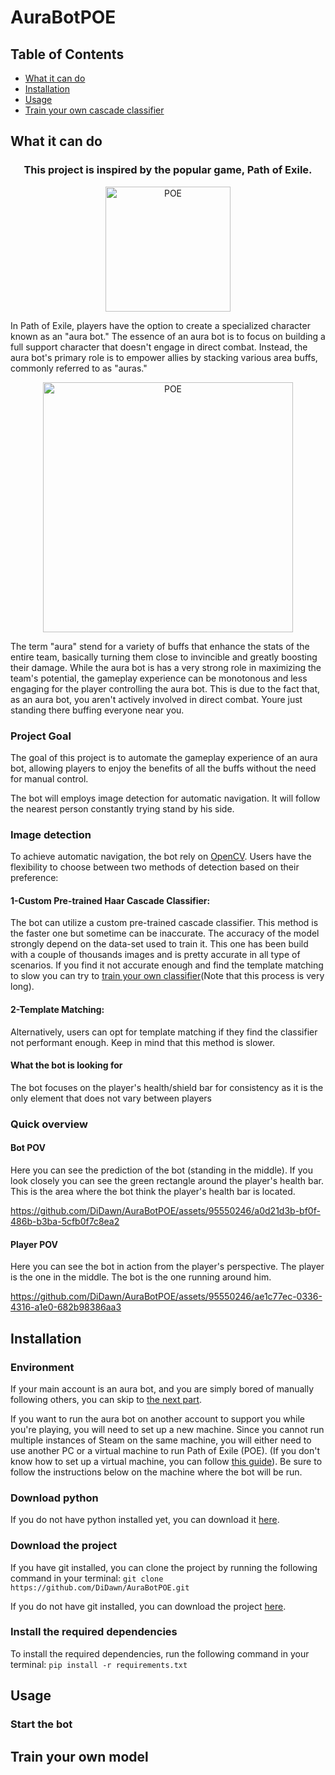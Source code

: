 # AuraBotPOE

## Table of Contents
- [What it can do](#what-it-can-do)
- [Installation](#installation)
- [Usage](#usage)
- [Train your own cascade classifier](#train-your-own-model)



## What it can do

<h3 align="center">
    This project is inspired by the popular game, Path of Exile.
</h3>

<p align="center">
    <img width="200" src="https://th.bing.com/th/id/OIP.svbfus_qB9vT1aQB-kXXWAHaF7?w=229&h=183&c=7&r=0&o=5&pid=1.7" alt="POE">
</p>
In Path of Exile, players have the option to create a specialized character known as an "aura bot."
The essence of an aura bot is to focus on building a full support character that doesn't engage in
direct combat. Instead, the aura bot's primary role is to empower allies by stacking various area buffs,
commonly referred to as "auras."

<p align="center">
<img width="400" src="https://cdn.discordapp.com/attachments/771179759299592232/1199371386104336425/Sans_titre.png" alt="POE">
</p>

The term "aura" stend for a variety of buffs that enhance the stats of the entire team,
basically turning them close to invincible and greatly boosting their damage.
While the aura bot is has a very strong role in maximizing the team's potential,
the gameplay experience can be monotonous and less engaging for the player controlling the aura bot.
This is due to the fact that, as an aura bot, you aren't actively involved in direct combat. Youre just
standing there buffing everyone near you.

### Project Goal
The goal of this project is to automate the gameplay experience of an aura bot,
allowing players to enjoy the benefits of all the buffs without the need for manual control.


The bot will employs image detection for automatic navigation. It will follow the nearest person constantly
trying stand by his side.


### Image detection
To achieve automatic navigation, the bot rely on [OpenCV](https://opencv.org/).
Users have the flexibility to choose between two methods of detection based on their preference:

#### 1-Custom Pre-trained Haar Cascade Classifier:

The bot can utilize a custom pre-trained cascade classifier.
This method is the faster one but sometime can be inaccurate. The accuracy of the model strongly depend on
the data-set used to train it. This one has been build with a couple of thousands images and is pretty accurate in 
all type of scenarios. If you find it not accurate enough and find the template matching to slow
you can try to [train your own classifier](#train-your-own-model)(Note that this process is very long). 


#### 2-Template Matching:

Alternatively, users can opt for template matching if they find the classifier not performant enough. Keep in mind
that this method is slower.

#### What the bot is looking for
The bot focuses on the player's health/shield bar for consistency as 
it is the only element that does not vary 
between players


### Quick overview

#### Bot POV

Here you can see the prediction of the bot (standing in the middle).
If you look closely you can see the green rectangle around the player's health bar.
This is the area where the bot think the player's health bar is located.

https://github.com/DiDawn/AuraBotPOE/assets/95550246/a0d21d3b-bf0f-486b-b3ba-5cfb0f7c8ea2

#### Player POV

Here you can see the bot in action from the player's perspective.
The player is the one in the middle. The bot is the one running around him.

https://github.com/DiDawn/AuraBotPOE/assets/95550246/ae1c77ec-0336-4316-a1e0-682b98386aa3



## Installation
### Environment
If your main account is an aura bot, and you are simply bored of manually following others, you can skip to [the next part](#download-python).

If you want to run the aura bot on another account to support you while you're playing,
you will need to set up a new machine. Since you cannot run multiple instances of Steam on the same machine,
you will either need to use another PC or a virtual machine to run Path of Exile (POE).
(If you don't know how to set up a virtual machine, you can follow [this guide](https://techcommunity.microsoft.com/t5/educator-developer-blog/step-by-step-how-to-create-a-windows-11-vm-on-hyper-v-via/ba-p/3754100)).
Be sure to follow the instructions below on the machine where the bot will be run.

### Download python
If you do not have python installed yet, you can download it [here](https://www.python.org/downloads/). 

### Download the project
If you have git installed, you can clone the project by running the following command in your terminal:
```git clone https://github.com/DiDawn/AuraBotPOE.git```

If you do not have git installed, you can download the project [here](https://github.com/DiDawn/AuraBotPOE/zipball/master/).

### Install the required dependencies
To install the required dependencies, run the following command in your terminal:
```pip install -r requirements.txt```



## Usage

### Start the bot



## Train your own model
